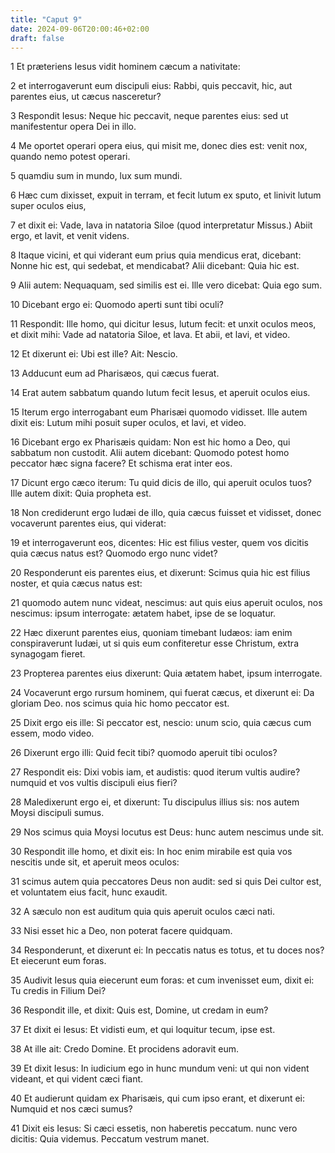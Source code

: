 ```yaml
---
title: "Caput 9"
date: 2024-09-06T20:00:46+02:00
draft: false
---
```



1 Et præteriens Iesus vidit hominem cæcum a nativitate:

2 et interrogaverunt eum discipuli eius: Rabbi, quis peccavit, hic, aut parentes eius, ut cæcus nasceretur?

3 Respondit Iesus: Neque hic peccavit, neque parentes eius: sed ut manifestentur opera Dei in illo.

4 Me oportet operari opera eius, qui misit me, donec dies est: venit nox, quando nemo potest operari.

5 quamdiu sum in mundo, lux sum mundi.

6 Hæc cum dixisset, expuit in terram, et fecit lutum ex sputo, et linivit lutum super oculos eius,

7 et dixit ei: Vade, lava in natatoria Siloe (quod interpretatur Missus.) Abiit ergo, et lavit, et venit videns.

8 Itaque vicini, et qui viderant eum prius quia mendicus erat, dicebant: Nonne hic est, qui sedebat, et mendicabat? Alii dicebant: Quia hic est.

9 Alii autem: Nequaquam, sed similis est ei. Ille vero dicebat: Quia ego sum.

10 Dicebant ergo ei: Quomodo aperti sunt tibi oculi?

11 Respondit: Ille homo, qui dicitur Iesus, lutum fecit: et unxit oculos meos, et dixit mihi: Vade ad natatoria Siloe, et lava. Et abii, et lavi, et video.

12 Et dixerunt ei: Ubi est ille? Ait: Nescio.

13 Adducunt eum ad Pharisæos, qui cæcus fuerat.

14 Erat autem sabbatum quando lutum fecit Iesus, et aperuit oculos eius.

15 Iterum ergo interrogabant eum Pharisæi quomodo vidisset. Ille autem dixit eis: Lutum mihi posuit super oculos, et lavi, et video.

16 Dicebant ergo ex Pharisæis quidam: Non est hic homo a Deo, qui sabbatum non custodit. Alii autem dicebant: Quomodo potest homo peccator hæc signa facere? Et schisma erat inter eos.

17 Dicunt ergo cæco iterum: Tu quid dicis de illo, qui aperuit oculos tuos? Ille autem dixit: Quia propheta est.

18 Non crediderunt ergo Iudæi de illo, quia cæcus fuisset et vidisset, donec vocaverunt parentes eius, qui viderat:

19 et interrogaverunt eos, dicentes: Hic est filius vester, quem vos dicitis quia cæcus natus est? Quomodo ergo nunc videt?

20 Responderunt eis parentes eius, et dixerunt: Scimus quia hic est filius noster, et quia cæcus natus est:

21 quomodo autem nunc videat, nescimus: aut quis eius aperuit oculos, nos nescimus: ipsum interrogate: ætatem habet, ipse de se loquatur.

22 Hæc dixerunt parentes eius, quoniam timebant Iudæos: iam enim conspiraverunt Iudæi, ut si quis eum confiteretur esse Christum, extra synagogam fieret.

23 Propterea parentes eius dixerunt: Quia ætatem habet, ipsum interrogate.

24 Vocaverunt ergo rursum hominem, qui fuerat cæcus, et dixerunt ei: Da gloriam Deo. nos scimus quia hic homo peccator est.

25 Dixit ergo eis ille: Si peccator est, nescio: unum scio, quia cæcus cum essem, modo video.

26 Dixerunt ergo illi: Quid fecit tibi? quomodo aperuit tibi oculos?

27 Respondit eis: Dixi vobis iam, et audistis: quod iterum vultis audire? numquid et vos vultis discipuli eius fieri?

28 Maledixerunt ergo ei, et dixerunt: Tu discipulus illius sis: nos autem Moysi discipuli sumus.

29 Nos scimus quia Moysi locutus est Deus: hunc autem nescimus unde sit.

30 Respondit ille homo, et dixit eis: In hoc enim mirabile est quia vos nescitis unde sit, et aperuit meos oculos:

31 scimus autem quia peccatores Deus non audit: sed si quis Dei cultor est, et voluntatem eius facit, hunc exaudit.

32 A sæculo non est auditum quia quis aperuit oculos cæci nati.

33 Nisi esset hic a Deo, non poterat facere quidquam.

34 Responderunt, et dixerunt ei: In peccatis natus es totus, et tu doces nos? Et eiecerunt eum foras.

35 Audivit Iesus quia eiecerunt eum foras: et cum invenisset eum, dixit ei: Tu credis in Filium Dei?

36 Respondit ille, et dixit: Quis est, Domine, ut credam in eum?

37 Et dixit ei Iesus: Et vidisti eum, et qui loquitur tecum, ipse est.

38 At ille ait: Credo Domine. Et procidens adoravit eum.

39 Et dixit Iesus: In iudicium ego in hunc mundum veni: ut qui non vident videant, et qui vident cæci fiant.

40 Et audierunt quidam ex Pharisæis, qui cum ipso erant, et dixerunt ei: Numquid et nos cæci sumus?

41 Dixit eis Iesus: Si cæci essetis, non haberetis peccatum. nunc vero dicitis: Quia videmus. Peccatum vestrum manet.

